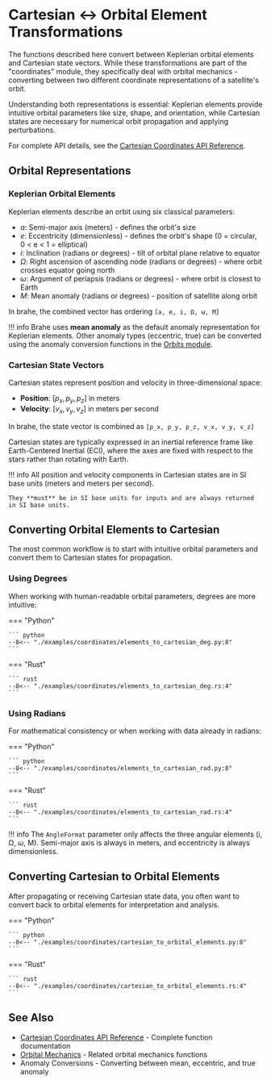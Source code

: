 # Cartesian ↔ Orbital Element Transformations

The functions described here convert between Keplerian orbital elements and Cartesian state vectors. While these transformations are part of the "coordinates" module, they specifically deal with orbital mechanics - converting between two different coordinate representations of a satellite's orbit.

Understanding both representations is essential: Keplerian elements provide intuitive orbital parameters like size, shape, and orientation, while Cartesian states are necessary for numerical orbit propagation and applying perturbations.

For complete API details, see the [Cartesian Coordinates API Reference](../../library_api/coordinates/cartesian.md).

## Orbital Representations

### Keplerian Orbital Elements

Keplerian elements describe an orbit using six classical parameters:

- $a$: Semi-major axis (meters) - defines the orbit's size
- $e$: Eccentricity (dimensionless) - defines the orbit's shape (0 = circular, 0 < e < 1 = elliptical)
- $i$: Inclination (radians or degrees) - tilt of orbital plane relative to equator
- $\Omega$: Right ascension of ascending node (radians or degrees) - where orbit crosses equator going north
- $\omega$: Argument of periapsis (radians or degrees) - where orbit is closest to Earth
- $M$: Mean anomaly (radians or degrees) - position of satellite along orbit

In brahe, the combined vector has ordering `[a, e, i, Ω, ω, M]`

!!! info
    Brahe uses **mean anomaly** as the default anomaly representation for Keplerian elements. Other anomaly types (eccentric, true) can be converted using the anomaly conversion functions in the [Orbits module](../../library_api/orbits/index.md).

### Cartesian State Vectors

Cartesian states represent position and velocity in three-dimensional space:

- **Position**: $[p_x, p_y, p_z]$ in meters
- **Velocity**: $[v_x, v_y, v_z]$ in meters per second

In brahe, the state vector is combined as `[p_x, p_y, p_z, v_x, v_y, v_z]`

Cartesian states are typically expressed in an inertial reference frame like Earth-Centered Inertial (ECI), where the axes are fixed with respect to the stars rather than rotating with Earth.

!!! info
    All position and velocity components in Cartesian states are in SI base units (meters and meters per second).

    They **must** be in SI base units for inputs and are always returned in SI base units.

## Converting Orbital Elements to Cartesian

The most common workflow is to start with intuitive orbital parameters and convert them to Cartesian states for propagation.

### Using Degrees

When working with human-readable orbital parameters, degrees are more intuitive:

=== "Python"

    ``` python
    --8<-- "./examples/coordinates/elements_to_cartesian_deg.py:8"
    ```

=== "Rust"

    ``` rust
    --8<-- "./examples/coordinates/elements_to_cartesian_deg.rs:4"
    ```

### Using Radians

For mathematical consistency or when working with data already in radians:

=== "Python"

    ``` python
    --8<-- "./examples/coordinates/elements_to_cartesian_rad.py:8"
    ```

=== "Rust"

    ``` rust
    --8<-- "./examples/coordinates/elements_to_cartesian_rad.rs:4"
    ```

!!! info
    The `AngleFormat` parameter only affects the three angular elements (i, Ω, ω, M). Semi-major axis is always in meters, and eccentricity is always dimensionless.

## Converting Cartesian to Orbital Elements

After propagating or receiving Cartesian state data, you often want to convert back to orbital elements for interpretation and analysis.

=== "Python"

    ``` python
    --8<-- "./examples/coordinates/cartesian_to_orbital_elements.py:8"
    ```

=== "Rust"

    ``` rust
    --8<-- "./examples/coordinates/cartesian_to_orbital_elements.rs:4"
    ```


## See Also

- [Cartesian Coordinates API Reference](../../library_api/coordinates/cartesian.md) - Complete function documentation
- [Orbital Mechanics](../../library_api/orbits/index.md) - Related orbital mechanics functions
- Anomaly Conversions - Converting between mean, eccentric, and true anomaly

